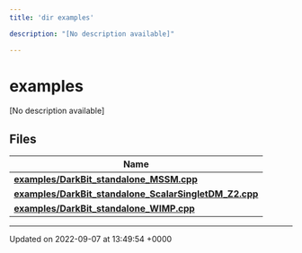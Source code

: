```yaml
---
title: 'dir examples'

description: "[No description available]"

---
```


# examples



[No description available]

## Files

| Name           |
| -------------- |
| **[examples/DarkBit_standalone_MSSM.cpp](/documentation/code/files/darkbit__standalone__mssm_8cpp/#file-darkbit-standalone-mssmcpp)**  |
| **[examples/DarkBit_standalone_ScalarSingletDM_Z2.cpp](/documentation/code/files/darkbit__standalone__scalarsingletdm__z2_8cpp/#file-darkbit-standalone-scalarsingletdm-z2cpp)**  |
| **[examples/DarkBit_standalone_WIMP.cpp](/documentation/code/files/darkbit__standalone__wimp_8cpp/#file-darkbit-standalone-wimpcpp)**  |






-------------------------------

Updated on 2022-09-07 at 13:49:54 +0000
